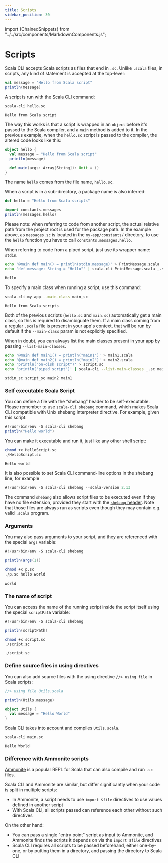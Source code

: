 ```yaml
---
title: Scripts
sidebar_position: 30
---
```


import {ChainedSnippets} from "../../src/components/MarkdownComponents.js";

# Scripts

Scala CLI accepts Scala scripts as files that end in `.sc`.
Unlike `.scala` files, in scripts, any kind of statement is accepted at the top-level:

```scala title=hello.sc
val message = "Hello from Scala script"
println(message)
```

A script is run with the Scala CLI command:

<ChainedSnippets>

```bash
scala-cli hello.sc
```

```text
Hello from Scala script
```

</ChainedSnippets>

The way this works is that a script is wrapped in an `object` before it's passed to the Scala compiler, and a `main`
method is added to it.
In the previous example, when the `hello.sc` script is passed to the compiler, the altered code looks like this:

```scala
object hello {
  val message = "Hello from Scala script"
  println(message)

  def main(args: Array[String]): Unit = ()
}
```

The name `hello` comes from the file name, `hello.sc`.

When a script is in a sub-directory, a package name is also inferred:

```scala title=my-app/constants/messages.sc
def hello = "Hello from Scala scripts"
```

```scala title=my-app/main.sc
import constants.messages
println(messages.hello)
```

Please note: when referring to code from another script, the actual relative path from the project root is used for the
package path. In the example above, as `messages.sc` is located in the `my-app/constants/` directory, to use the `hello`
function you have to call `constants.messages.hello`.

When referring to code from a piped script, just use its wrapper name: `stdin`.

<ChainedSnippets>

```bash
echo '@main def main() = println(stdin.message)' > PrintMessage.scala
echo 'def message: String = "Hello"' | scala-cli PrintMessage.scala _.sc
```

```text
Hello
```

</ChainedSnippets>

To specify a main class when running a script, use this command:

<ChainedSnippets>

```bash
scala-cli my-app --main-class main_sc
```

```text
Hello from Scala scripts
```

</ChainedSnippets>

Both of the previous scripts (`hello.sc` and `main.sc`) automatically get a main class, so this is required to
disambiguate them. If a main class coming from a regular `.scala` file is present in your app's context, that will be
run by default if the `--main-class` param is not explicitly specified.

When in doubt, you can always list the main classes present in your app by passing `--list-main-classes`.

<ChainedSnippets>

```bash
echo '@main def main1() = println("main1")' > main1.scala
echo '@main def main2() = println("main2")' > main2.scala
echo 'println("on-disk script")' > script.sc
echo 'println("piped script")' | scala-cli --list-main-classes _.sc main1.scala main2.scala script.sc
```

```text
stdin_sc script_sc main2 main1
```

</ChainedSnippets>

### Self executable Scala Script

You can define a file with the “shebang” header to be self-executable. Please remember to use `scala-cli shebang`
command, which makes Scala CLI compatible with Unix shebang interpreter directive. For example, given this script:

```scala title=HelloScript.sc
#!/usr/bin/env -S scala-cli shebang
println("Hello world")
```

You can make it executable and run it, just like any other shell script:

<ChainedSnippets>

```bash
chmod +x HelloScript.sc
./HelloScript.sc
```

```text
Hello world
```

</ChainedSnippets>

It is also possible to set Scala CLI command-line options in the shebang line, for example

```scala title=Shebang213.sc
#!/usr/bin/env -S scala-cli shebang --scala-version 2.13
```

The command `shebang` also allows script files to be executed even if they have no file extension,
provided they start with the [`shebang` header](../guides/shebang.md#shebang-script-headers).
Note that those files are always run as scripts even though they may contain e.g. valid `.scala` program.

### Arguments

You may also pass arguments to your script, and they are referenced with the special `args` variable:

```scala title=p.sc
#!/usr/bin/env -S scala-cli shebang

println(args(1))
```

<ChainedSnippets>

```bash
chmod +x p.sc
./p.sc hello world
```

```text
world
```

</ChainedSnippets>

### The name of script

You can access the name of the running script inside the script itself using the special `scriptPath` variable:

```scala title=script.sc
#!/usr/bin/env -S scala-cli shebang

println(scriptPath)
```

<ChainedSnippets>

```bash
chmod +x script.sc
./script.sc
```

```text
./script.sc
```

<!-- Expected:
./script.sc
-->

</ChainedSnippets>

### Define source files in using directives

You can also add source files with the using directive `//> using file` in Scala scripts:

```scala title=main.sc
//> using file Utils.scala

println(Utils.message)
```

```scala title=Utils.scala
object Utils {
  val message = "Hello World"
}
```

Scala CLI takes into account and compiles `Utils.scala`.

<ChainedSnippets>

```bash
scala-cli main.sc
```

```text
Hello World
```

</ChainedSnippets>

<!-- Expected:
Hello World
-->

### Difference with Ammonite scripts

[Ammonite](http://ammonite.io) is a popular REPL for Scala that can also compile and run `.sc` files.

Scala CLI and Ammonite are similar, but differ significantly when your code is split in multiple scripts:

- In Ammonite, a script needs to use `import $file` directives to use values defined in another script
- With Scala CLI, all scripts passed can reference each other without such directives

On the other hand:

- You can pass a single "entry point" script as input to Ammonite, and Ammonite finds the scripts it depends on via
  the `import $file` directives
- Scala CLI requires all scripts to be passed beforehand, either one-by-one, or by putting them in a directory, and
  passing the directory to Scala CLI

